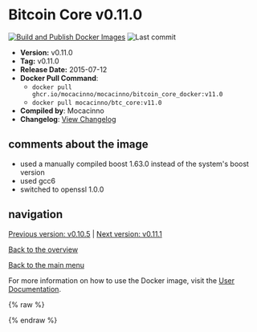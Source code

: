 # Bitcoin Core v0.11.0

[![Build and Publish Docker Images](https://github.com/mocacinno/bitcoin_core_docker/actions/workflows/build-and-publish.yml/badge.svg?branch=v11.0)](https://github.com/mocacinno/bitcoin_core_docker/actions/workflows/build-and-publish.yml)
![Last commit](https://badgen.net/github/last-commit/mocacinno/bitcoin_core_docker/v11.0)

- **Version:** v0.11.0
- **Tag:** v0.11.0
- **Release Date:** 2015-07-12
- **Docker Pull Command**:
  - `docker pull ghcr.io/mocacinno/mocacinno/bitcoin_core_docker:v11.0`
  - `docker pull mocacinno/btc_core:v11.0`
- **Compiled by**: Mocacinno
- **Changelog**: [View Changelog](https://github.com/bitcoin/bitcoin/blob/v0.11.0/doc/release-notes.md)

## comments about the image

- used a manually compiled boost 1.63.0 instead of the system's boost version
- used gcc6
- switched to openssl 1.0.0

## navigation

[Previous version: v0.10.5](./v10.5.md) | [Next version: v0.11.1](./v11.1.md)

[Back to the overview](./Readme.md)

[Back to the main menu](../Readme.md)

For more information on how to use the Docker image, visit the [User Documentation](../userdocs/Readme.md).

<!-- Google tag (gtag.js) -->
{% raw %}
<script async src="https://www.googletagmanager.com/gtag/js?id=G-BPC6NC6FF9"></script>
<script>
  window.dataLayer = window.dataLayer || [];
  function gtag(){dataLayer.push(arguments);}
  gtag('js', new Date());
  gtag('config', 'G-BPC6NC6FF9');
</script>
{% endraw %}

